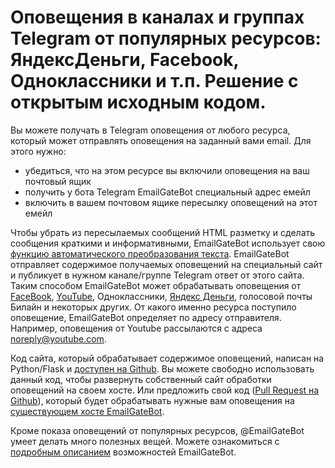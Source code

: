 # Оповещения в каналах и группах Telegram от популярных ресурсов: ЯндексДеньги, Facebook, Одноклассники и т.п. Решение с открытым исходным кодом.

Вы можете получать в Telegram оповещения от любого ресурса, который может отправлять оповещения на заданный вами email. Для этого нужно:

- убедиться, что на этом ресурсе вы включили оповещения на ваш почтовый ящик
- получить у бота Telegram EmailGateBot специальный адрес емейл
- включить в вашем почтовом ящике пересылку оповещений на этот емейл

Чтобы убрать из пересылаемых сообщений HTML разметку и сделать сообщения краткими и информативными, EmailGateBot использует свою [функцию автоматического преобразования текста](guide.md#%D0%B0%D0%B2%D1%82%D0%BE%D0%BC%D0%B0%D1%82%D0%B8%D1%87%D0%B5%D1%81%D0%BA%D0%BE%D0%B5-%D0%BF%D1%80%D0%B5%D0%BE%D0%B1%D1%80%D0%B0%D0%B7%D0%BE%D0%B2%D0%B0%D0%BD%D0%B8%D0%B5-%D1%82%D0%B5%D0%BA%D1%81%D1%82%D0%B0).
EmailGateBot отправляет содержимое получаемых оповещений на специальный сайт и публикует в нужном канале/группе Telegram ответ от этого сайта.
Таким способом EmailGateBot может обрабатывать оповещения от [FaceBook](fb/guide.md), [YouTube](youtube/guide.md), Одноклассники, [Яндекс Деньги](ym/guide.md), голосовой почты Билайн и некоторых других.
От какого именно ресурса поступило оповещение, EmailGateBot определяет по адресу отправителя. Например, оповещения от Youtube рассылаются с адреса noreply@youtube.com.

Код сайта, который обрабатывает содержимое оповещений, написан на Python/Flask и [доступен на Github](https://github.com/vb64/telegram.email.notify/blob/master/README-ru.md).
Вы можете свободно использовать данный код, чтобы развернуть собственный сайт обработки оповещений на своем хосте. Или предложить свой код ([Pull Request на Github](https://habr.com/ru/post/125999/)), который будет обрабатывать нужные вам оповещения на [существующем хосте EmailGateBot](faq.md).

Кроме показа оповещений от популярных ресурсов, @EmailGateBot умеет делать много полезных вещей. Можете ознакомиться с [подробным описанием](guide.md) возможностей EmailGateBot.
